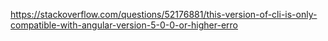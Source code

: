 https://stackoverflow.com/questions/52176881/this-version-of-cli-is-only-compatible-with-angular-version-5-0-0-or-higher-erro

